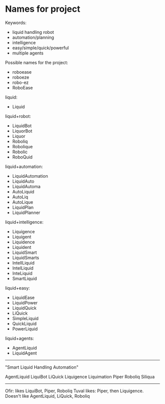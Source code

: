 # Names for project

Keywords:

- liquid handling robot
- automation/planning
- intelligence
- easy/simple/quick/powerful
- multiple agents

Possible names for the project:

- roboease
- roboeze
- robo-ez
- RoboEase

liquid:

- Liquid

liquid+robot:

- LiquidBot
- LiquorBot
- Liquor
- Roboliq
- Robolique
- Robolic
- RoboQuid

liquid+automation:

- LiquidAutomation
- LiquidAuto
- LiquidAutoma
- AutoLiquid
- AutoLiq
- AutoLique
- LiquidPlan
- LiquidPlanner

liquid+intelligence:

- Liquigence
- Liquigent
- Liquidence
- Liquident
- LiquidSmart
- LiquidSmarts
- IntellLiquid
- IntelLiquid
- InteLiquid
- SmartLiquid

liquid+easy:

- LiquidEase
- LiquidPower
- LiquidQuick
- LiQuick
- SimpleLiquid
- QuickLiquid
- PowerLiquid

liquid+agents:

- AgentLiquid
- LiquidAgent

---------------------

"Smart Liquid Handling Automation"

AgentLiquid
LiquiBot
LiQuick
Liquigence
Liquimation
Piper
Roboliq
Siliqua

---------------------

Ofir: likes LiquiBot, Piper, Roboliq
Tuval likes: Piper, then Liquigence.  Doesn't like AgentLiquid, LiQuick, Roboliq

